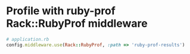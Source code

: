 # Profile with ruby-prof Rack::RubyProf middleware

```ruby
# application.rb
config.middleware.use(Rack::RubyProf, :path => 'ruby-prof-results')
```
